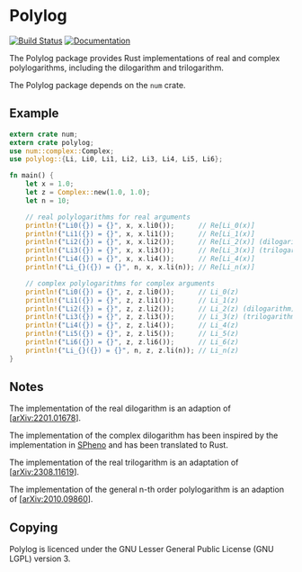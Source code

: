 Polylog
=======

[![Build Status](https://github.com/Expander/polylog/workflows/test/badge.svg)](https://github.com/Expander/polylog/actions)
[![Documentation](https://docs.rs/polylog/badge.svg)](https://docs.rs/polylog/)

The Polylog package provides Rust implementations of real and complex
polylogarithms, including the dilogarithm and trilogarithm.

The Polylog package depends on the `num` crate.


Example
-------

```rust
extern crate num;
extern crate polylog;
use num::complex::Complex;
use polylog::{Li, Li0, Li1, Li2, Li3, Li4, Li5, Li6};

fn main() {
    let x = 1.0;
    let z = Complex::new(1.0, 1.0);
    let n = 10;

    // real polylogarithms for real arguments
    println!("Li0({}) = {}", x, x.li0());      // Re[Li_0(x)]
    println!("Li1({}) = {}", x, x.li1());      // Re[Li_1(x)]
    println!("Li2({}) = {}", x, x.li2());      // Re[Li_2(x)] (dilogarithm)
    println!("Li3({}) = {}", x, x.li3());      // Re[Li_3(x)] (trilogarithm)
    println!("Li4({}) = {}", x, x.li4());      // Re[Li_4(x)]
    println!("Li_{}({}) = {}", n, x, x.li(n)); // Re[Li_n(x)]

    // complex polylogarithms for complex arguments
    println!("Li0({}) = {}", z, z.li0());      // Li_0(z)
    println!("Li1({}) = {}", z, z.li1());      // Li_1(z)
    println!("Li2({}) = {}", z, z.li2());      // Li_2(z) (dilogarithm)
    println!("Li3({}) = {}", z, z.li3());      // Li_3(z) (trilogarithm)
    println!("Li4({}) = {}", z, z.li4());      // Li_4(z)
    println!("Li5({}) = {}", z, z.li5());      // Li_5(z)
    println!("Li6({}) = {}", z, z.li6());      // Li_6(z)
    println!("Li_{}({}) = {}", n, z, z.li(n)); // Li_n(z)
}
```


Notes
-----

The implementation of the real dilogarithm is an adaption of
[[arXiv:2201.01678](https://arxiv.org/abs/2201.01678)].

The implementation of the complex dilogarithm has been inspired by the
implementation in [SPheno](https://spheno.hepforge.org) and has been
translated to Rust.

The implementation of the real trilogarithm is an adaptation of
[[arXiv:2308.11619](https://arxiv.org/abs/2308.11619)].

The implementation of the general n-th order polylogarithm is an
adaption of [[arXiv:2010.09860](https://arxiv.org/abs/2010.09860)].


Copying
-------

Polylog is licenced under the GNU Lesser General Public License (GNU
LGPL) version 3.
